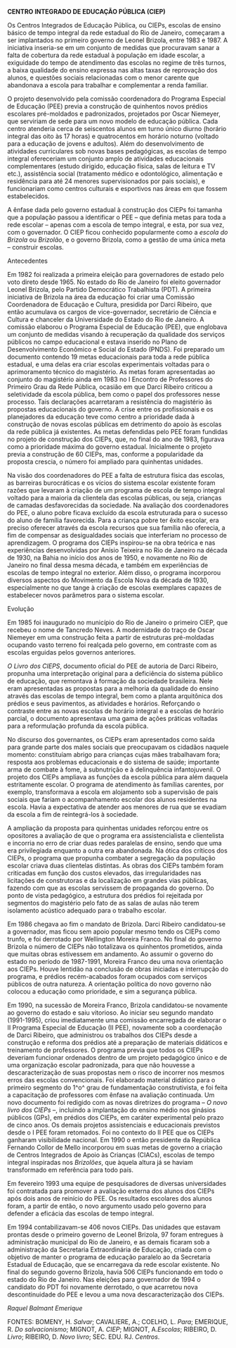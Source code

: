 **CENTRO INTEGRADO DE EDUCAÇÃO PÚBLICA (CIEP)**

Os Centros Integrados de Educação Pública, ou CIEPs, escolas de ensino
básico de tempo integral da rede estadual do Rio de Janeiro, começaram a
ser implantados no primeiro governo de Leonel Brizola, entre 1983 e
1987. A iniciativa inseria-se em um conjunto de medidas que procuravam
sanar a falta de cobertura da rede estadual à população em idade
escolar, a exiguidade do tempo de atendimento das escolas no regime de
três turnos, a baixa qualidade do ensino expressa nas altas taxas de
reprovação dos alunos, e questões sociais relacionadas com o menor
carente que abandonava a escola para trabalhar e complementar a renda
familiar.

O projeto desenvolvido pela comissão coordenadora do Programa Especial
de Educação (PEE) previa a construção de quinhentos novos prédios
escolares pré-moldados e padronizados, projetados por Oscar Niemeyer,
que serviriam de sede para um novo modelo de educação pública. Cada
centro atenderia cerca de seiscentos alunos em turno único diurno
(horário integral das oito às 17 horas) e quatrocentos em horário
noturno (voltado para a educação de jovens e adultos). Além do
desenvolvimento de atividades curriculares sob novas bases pedagógicas,
as escolas de tempo integral ofereceriam um conjunto amplo de atividades
educacionais complementares (estudo dirigido, educação física, salas de
leitura e TV etc.), assistência social (tratamento médico e
odontológico, alimentação e residência para até 24 menores
supervisionados por pais sociais), e funcionariam como centros culturais
e esportivos nas áreas em que fossem estabelecidos.

A ênfase dada pelo governo estadual à construção dos CIEPs foi tamanha
que a população passou a identificar o PEE – que definia metas para toda
a rede escolar – apenas com a escola de tempo integral, e esta, por sua
vez, com o governador. O CIEP ficou conhecido popularmente como a
*escola do Brizola* ou *Brizolão*, e o governo Brizola, como a gestão de
uma única meta – construir escolas.

Antecedentes

Em 1982 foi realizada a primeira eleição para governadores de estado
pelo voto direto desde 1965. No estado do Rio de Janeiro foi eleito
governador Leonel Brizola, pelo Partido Democrático Trabalhista (PDT). A
primeira iniciativa de Brizola na área da educação foi criar uma
Comissão Coordenadora de Educação e Cultura, presidida por Darci
Ribeiro, que então acumulava os cargos de vice-governador, secretário de
Ciência e Cultura e chanceler da Universidade do Estado do Rio de
Janeiro. A comissão elaborou o Programa Especial de Educação (PEE), que
englobava um conjunto de medidas visando à recuperação da qualidade dos
serviços públicos no campo educacional e estava inserido no Plano de
Desenvolvimento Econômico e Social do Estado (PNDS). Foi preparado um
documento contendo 19 metas educacionais para toda a rede pública
estadual, e uma delas era criar escolas experimentais voltadas para o
aprimoramento técnico do magistério. As metas foram apresentadas ao
conjunto do magistério ainda em 1983 no I Encontro de Professores do
Primeiro Grau da Rede Pública, ocasião em que Darci Ribeiro criticou a
seletividade da escola pública, bem como o papel dos professores nesse
processo. Tais declarações acarretaram a resistência do magistério às
propostas educacionais do governo. A crise entre os profissionais e os
planejadores da educação teve como centro a prioridade dada à construção
de novas escolas públicas em detrimento do apoio às escolas da rede
pública já existentes. As metas defendidas pelo PEE foram fundidas no
projeto de construção dos CIEPs, que, no final do ano de 1983, figurava
como a prioridade máxima do governo estadual. Inicialmente o projeto
previa a construção de 60 CIEPs, mas, conforme a popularidade da
proposta crescia, o número foi ampliado para quinhentas unidades.

Na visão dos coordenadores do PEE a falta de estrutura física das
escolas, as barreiras burocráticas e os vícios do sistema escolar
existente foram razões que levaram à criação de um programa de escola de
tempo integral voltado para a maioria da clientela das escolas públicas,
ou seja, crianças de camadas desfavorecidas da sociedade. Na avaliação
dos coordenadores do PEE, o aluno pobre ficava excluído da escola
estruturada para o sucesso do aluno de família favorecida. Para a
criança pobre ter êxito escolar, era preciso oferecer através da escola
recursos que sua família não oferecia, a fim de compensar as
desigualdades sociais que interferiam no processo de aprendizagem. O
programa dos CIEPs inspirou-se na obra teórica e nas experiências
desenvolvidas por Anísio Teixeira no Rio de Janeiro na década de 1930,
na Bahia no início dos anos de 1950, e novamente no Rio de Janeiro no
final dessa mesma década, e também em experiências de escolas de tempo
integral no exterior. Além disso, o programa incorporou diversos
aspectos do Movimento da Escola Nova da década de 1930, especialmente no
que tange à criação de escolas exemplares capazes de estabelecer novos
parâmetros para o sistema escolar.

Evolução

Em 1985 foi inaugurado no município do Rio de Janeiro o primeiro CIEP,
que recebeu o nome de Tancredo Neves. A modernidade do traço de Oscar
Niemeyer em uma construção feita a partir de estruturas pré-moldadas
ocupando vasto terreno foi realçada pelo governo, em contraste com as
escolas erguidas pelos governos anteriores.

*O Livro dos CIEPS*, documento oficial do PEE de autoria de Darci
Ribeiro, propunha uma interpretação original para a deficiência do
sistema público de educação, que remontava à formação da sociedade
brasileira. Nele eram apresentadas as propostas para a melhoria da
qualidade do ensino através das escolas de tempo integral, bem como a
planta arquitônica dos prédios e seus pavimentos, as atividades e
horários. Reforçando o contraste entre as novas escolas de horário
integral e a escolas de horário parcial, o documento apresentava uma
gama de ações práticas voltadas para a reformulação profunda da escola
pública.

No discurso dos governantes, os CIEPs eram apresentados como saída para
grande parte dos males sociais que preocupavam os cidadãos naquele
momento: constituíam abrigo para crianças cujas mães trabalhavam fora;
resposta aos problemas educacionais e do sistema de saúde; importante
arma de combate à fome, à subnutrição e à delinquência infantojuvenil. O
projeto dos CIEPs ampliava as funções da escola pública para além
daquela estritamente escolar. O programa de atendimento às famílias
carentes, por exemplo, transformava a escola em alojamento sob a
supervisão de pais sociais que fariam o acompanhamento escolar dos
alunos residentes na escola. Havia a expectativa de atender aos menores
de rua que se evadiam da escola a fim de reintegrá-los à sociedade.

A ampliação da proposta para quinhentas unidades reforçou entre os
opositores a avaliação de que o programa era assistencialista e
clientelista e incorria no erro de criar duas redes paralelas de ensino,
sendo que uma era privilegiada enquanto a outra era abandonada. Na ótica
dos críticos dos CIEPs, o programa que propunha combater a segregação da
população escolar criava duas clientelas distintas. As obras dos CIEPs
também foram criticadas em função dos custos elevados, das
irregularidades nas licitações de construtoras e da localização em
grandes vias públicas, fazendo com que as escolas servissem de
propaganda do governo. Do ponto de vista pedagógico, a estrutura dos
prédios foi rejeitada por segmentos do magistério pelo fato de as salas
de aulas não terem isolamento acústico adequado para o trabalho escolar.

Em 1986 chegava ao fim o mandato de Brizola. Darci Ribeiro candidatou-se
a governador, mas ficou sem apoio popular mesmo tendo os CIEPs como
trunfo, e foi derrotado por Wellington Moreira Franco. No final do
governo Brizola o número de CIEPs não totalizava os quinhentos
prometidos, ainda que muitas obras estivessem em andamento. Ao assumir o
governo do estado no período de 1987-1991, Moreira Franco deu uma nova
orientação aos CIEPs. Houve lentidão na conclusão de obras iniciadas e
interrupção do programa, e prédios recém-acabados foram ocupados com
serviços públicos de outra natureza. A orientação política do novo
governo não colocou a educação como prioridade, e sim a segurança
pública.

Em 1990, na sucessão de Moreira Franco, Brizola candidatou-se novamente
ao governo do estado e saiu vitorioso. Ao iniciar seu segundo mandato
(1991-1995), criou imediatamente uma comissão encarregada de elaborar o
II Programa Especial de Educação (II PEE), novamente sob a coordenação
de Darci Ribeiro, que administrou os trabalhos dos CIEPs desde a
construção e reforma dos prédios até a preparação de materiais didáticos
e treinamento de professores. O programa previa que todos os CIEPs
deveriam funcionar ordenados dentro de um projeto pedagógico único e de
uma organização escolar padronizada, para que não houvesse a
descaracterização de suas propostas nem o risco de incorrer nos mesmos
erros das escolas convencionais. Foi elaborado material didático para o
primeiro segmento do 1^o^ grau de fundamentação construtivista, e foi
feita a capacitação de professores com ênfase na avaliação continuada.
Um novo documento foi redigido com as novas diretrizes do programa – *O
novo livro dos CIEPs* –, incluindo a implantação do ensino médio nos
ginásios públicos (GPs), em prédios dos CIEPs, em caráter experimental
pelo prazo de cinco anos. Os demais projetos assistenciais e
educacionais previstos desde o I PEE foram retomados. Foi no contexto do
II PEE que os CIEPs ganharam visibilidade nacional. Em 1990 o então
presidente da República Fernando Collor de Mello incorporou em suas
metas de governo a criação de Centros Integrados de Apoio às Crianças
(CIACs), escolas de tempo integral inspiradas nos *Brizolões*, que
àquela altura já se haviam transformado em referência para todo país.

Em fevereiro 1993 uma equipe de pesquisadores de diversas universidades
foi contratada para promover a avaliação externa dos alunos dos CIEPs
após dois anos de reinício do PEE. Os resultados escolares dos alunos
foram, a partir de então, o novo argumento usado pelo governo para
defender a eficácia das escolas de tempo integral.

Em 1994 contabilizavam-se 406 novos CIEPs. Das unidades que estavam
prontas desde o primeiro governo de Leonel Brizola, 97 foram entregues à
administração municipal do Rio de Janeiro, e as demais ficaram sob a
administração da Secretaria Extraordinária de Educação, criada com o
objetivo de manter o programa de educação paralelo ao da Secretaria
Estadual de Educação, que se encarregava da rede escolar existente. No
final do segundo governo Brizola, havia 506 CIEPs funcionando em todo o
estado do Rio de Janeiro. Nas eleições para governador de 1994 o
candidato do PDT foi novamente derrotado, o que acarretou nova
descontinuidade do PEE e levou a uma nova descaracterização dos CIEPs.

*Raquel Balmant Emerique*

FONTES: BOMENY, H. *Salvar*; CAVALIERE, A.; COELHO, L. *Para*; EMERIQUE,
R. *Do salvacionismo*; MIGNOT, A. *CIEP*; MIGNOT, A.*Escolas*; RIBEIRO,
D. *Livro*; RIBEIRO, D. *Novo* l*ivro*; SEC. EDU. RJ. *Centros*.
